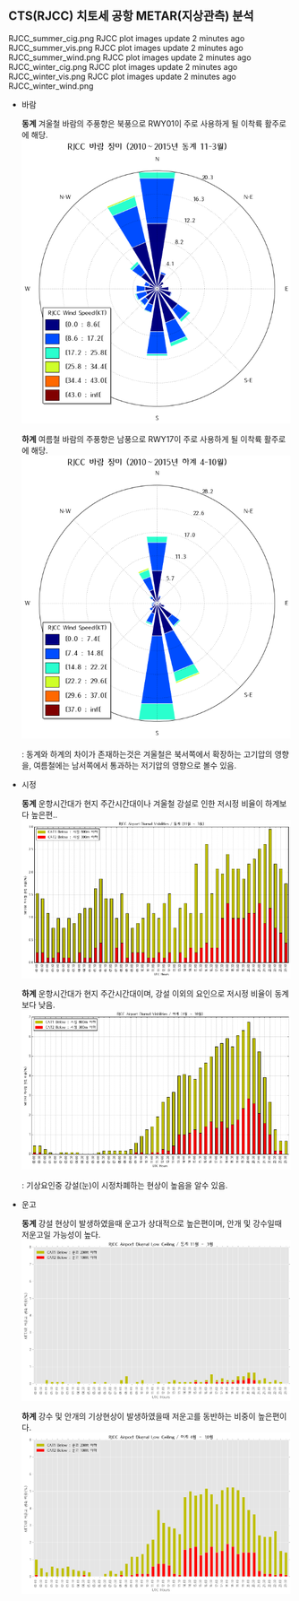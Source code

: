 ## CTS(RJCC) 치토세 공항 METAR(지상관측) 분석

RJCC_summer_cig.png	RJCC plot images update	2 minutes ago
RJCC_summer_vis.png	RJCC plot images update	2 minutes ago
RJCC_summer_wind.png	RJCC plot images update	2 minutes ago
RJCC_winter_cig.png	RJCC plot images update	2 minutes ago
RJCC_winter_vis.png	RJCC plot images update	2 minutes ago
RJCC_winter_wind.png

* 바람

  **동계** 겨울철 바람의 주풍향은 북풍으로 RWY01이 주로 사용하게 될 이착륙 활주로에 해당.
  ![동계바람장미](./images/RJCC_winter_wind.png)
  
  **하계** 여름철 바람의 주풍향은 남풍으로 RWY17이 주로 사용하게 될 이착륙 활주로에 해당.
  ![하계바람장미](./images/RJCC_summer_wind.png)
  
  : 동계와 하계의 차이가 존재하는것은 겨울철은 북서쪽에서 확장하는 고기압의 영향을, 
  여름철에는 남서쪽에서 통과하는 저기압의 영향으로 볼수 있음.

* 시정

  **동계** 운항시간대가 현지 주간시간대이나 겨울철 강설로 인한 저시정 비율이 하계보다 높은편..
  ![RJCC_winter_vis](./images/RJCC_winter_vis.png)

  **하계** 운항시간대가 현지 주간시간대이며, 강설 이외의 요인으로 저시정 비율이 동계보다 낮음.
  ![RJCC_summer_vis](./images/RJCC_summer_vis.png)

  : 기상요인중 강설(눈)이 시정차폐하는 현상이 높음을 알수 있음.
  
* 운고

  **동계** 강설 현상이 발생하였을때 운고가 상대적으로 높은편이며, 안개 및 강수일때 저운고일 가능성이 높다.
  ![RJCC_winter_cig](./images/RJCC_winter_cig.png)
  
  
  **하계** 강수 및 안개의 기상현상이 발생하였을때 저운고를 동반하는 비중이 높은편이다.
  ![RJCC_summer_cig](./images/RJCC_summer_cig.png)
